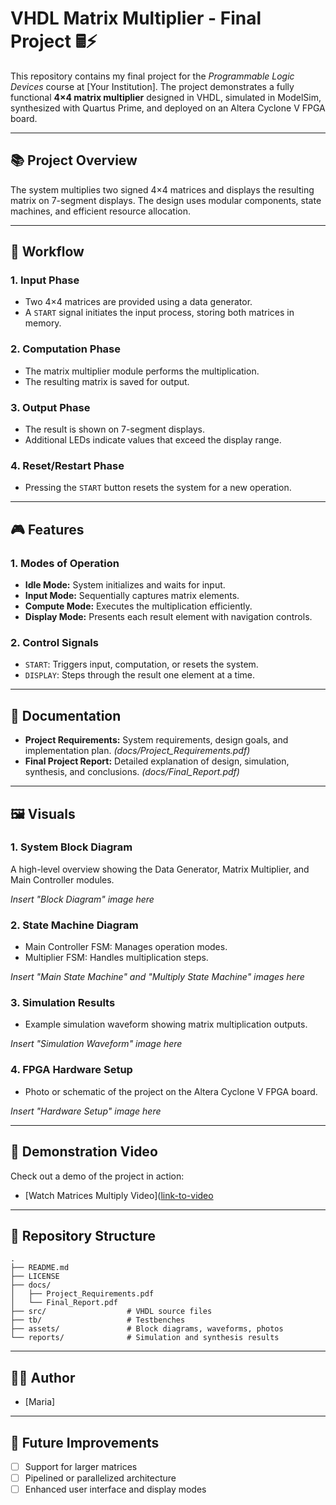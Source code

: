 # VHDL Matrix Multiplier - Final Project 🖩⚡

This repository contains my final project for the *Programmable Logic Devices* course at [Your Institution]. The project demonstrates a fully functional **4×4 matrix multiplier** designed in VHDL, simulated in ModelSim, synthesized with Quartus Prime, and deployed on an Altera Cyclone V FPGA board.

---

## 📚 Project Overview

The system multiplies two signed 4×4 matrices and displays the resulting matrix on 7-segment displays. The design uses modular components, state machines, and efficient resource allocation.

---

## 🚦 Workflow

### 1. **Input Phase**
- Two 4×4 matrices are provided using a data generator.
- A `START` signal initiates the input process, storing both matrices in memory.

### 2. **Computation Phase**
- The matrix multiplier module performs the multiplication.
- The resulting matrix is saved for output.

### 3. **Output Phase**
- The result is shown on 7-segment displays.
- Additional LEDs indicate values that exceed the display range.

### 4. **Reset/Restart Phase**
- Pressing the `START` button resets the system for a new operation.

---

## 🎮 Features

### 1. Modes of Operation

- **Idle Mode:** System initializes and waits for input.
- **Input Mode:** Sequentially captures matrix elements.
- **Compute Mode:** Executes the multiplication efficiently.
- **Display Mode:** Presents each result element with navigation controls.

### 2. Control Signals

- `START`: Triggers input, computation, or resets the system.
- `DISPLAY`: Steps through the result one element at a time.

---

## 📜 Documentation

- **Project Requirements:** System requirements, design goals, and implementation plan. *(docs/Project_Requirements.pdf)*
- **Final Project Report:** Detailed explanation of design, simulation, synthesis, and conclusions. *(docs/Final_Report.pdf)*

---

## 🖼️ Visuals

### 1. System Block Diagram

A high-level overview showing the Data Generator, Matrix Multiplier, and Main Controller modules.

*Insert "Block Diagram" image here*

### 2. State Machine Diagram

- Main Controller FSM: Manages operation modes.
- Multiplier FSM: Handles multiplication steps.

*Insert "Main State Machine" and "Multiply State Machine" images here*

### 3. Simulation Results

- Example simulation waveform showing matrix multiplication outputs.

*Insert "Simulation Waveform" image here*

### 4. FPGA Hardware Setup

- Photo or schematic of the project on the Altera Cyclone V FPGA board.

*Insert "Hardware Setup" image here*

---

## 🎥 Demonstration Video

Check out a demo of the project in action:

- [Watch Matrices Multiply Video]([link-to-video](https://www.youtube.com/embed/o8P8AF92zM4?feature=oembed)

---

## 📂 Repository Structure

```
.
├── README.md
├── LICENSE
├── docs/
│   ├── Project_Requirements.pdf
│   └── Final_Report.pdf
├── src/                  # VHDL source files
├── tb/                   # Testbenches
├── assets/               # Block diagrams, waveforms, photos
└── reports/              # Simulation and synthesis results
```

---

## 👨‍💻 Author

- [Maria]

---

## 🔭 Future Improvements

- [ ] Support for larger matrices
- [ ] Pipelined or parallelized architecture
- [ ] Enhanced user interface and display modes

